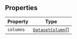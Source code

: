 ## Properties

| Property | Type |
| ------ | ------ |
| <a id="columns"></a> `columns` | [`DatasetColumn`](DatasetColumn.md)[] |

